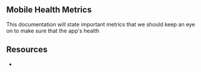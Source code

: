 ## Mobile Health Metrics
This documentation will state important metrics that we should keep an eye on to make sure that the app's health


## Resources
- []()
